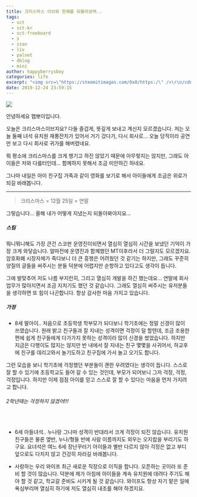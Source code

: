 ```yaml
---
title: 크리스마스 이브와 한해를 되돌아보며..
tags:
  - sct
  - sct-kr
  - sct-freeboard
  - s
  - zzan
  - liv
  - palnet
  - dblog
  - mini
author: happyberrysboy
categories: life
excerpt: "<img src=\"https://steemitimages.com/0x0/https:/\" />\r\n/cdn.steemitimages.com/DQmeVyCnkva2SjkjT5mk9XPo2BJzbK7szFE1pDqqAHrSBsC/WHALE_TITLE_COLORED_LOW.jpg)  안녕하세요 햅뽀이입니다.  오늘은 크리스마스이브지요? 다들 즐겁게, 뜻깊게 보내고 계신지 모르겠습니다. 저는 오늘 둘째 녀석 유치원 재롱잔치가 있어서 거기 갔다가, 다시 회사로......"
date: 2019-12-24 23:59:15
---
```


![](https://steemitimages.com/0x0/https://cdn.steemitimages.com/DQmeVyCnkva2SjkjT5mk9XPo2BJzbK7szFE1pDqqAHrSBsC/WHALE_TITLE_COLORED_LOW.jpg)

안녕하세요 햅뽀이입니다.

오늘은 크리스마스이브지요? 다들 즐겁게, 뜻깊게 보내고 계신지 모르겠습니다.
저는 오늘 둘째 녀석 유치원 재롱잔치가 있어서 거기 갔다가, 다시 회사로... 오늘 당직이라 공연만 보고 다시 회사로 귀가를 해버렸네요.

뭐 평소에 크리스마스를 크게 챙기고 하진 않았기 때문에 아무렇지는 않지만, 그래도 아이들은 저와 다를터인데... 함께하지 못해서 조금 미안하긴 하네요.

그나마 내일은 아이 친구집 가족과 같이 영화를 보기로 해서 아이들에게 조금은 위로가 되길 바래봅니다.
___

> 크리스마스 = 12월 25일 = 연말

그렇습니다... 올해 내가 어떻게 지냈는지 되돌아봐야지요...

##### 스팀
뭐니뭐니해도 가장 큰건 스코판 운영진이되면서 열심히 열심히 시간을 보냈던 기억이 가장 크게 와닿습니다. 얼마전에 운영진과 함께했던 MT이후라서 더 그럴지도 모르겠지요. 암호화폐 시장자체가 죽다보니 더 큰 흥행은 어려웠던 것 같기는 하지만, 그래도 꾸준히 양질의 글들을 써주시는 분들 덕분에 어렵지만 순항하고 있다고도 생각이 듭니다.

그에 발맞추어 저도 나름 부지런히, 그리고 열심히 개발을 하긴 했는데요... 연말에 회사업무가 많아지면서 조금 지치기도 했던 것 같습니다.  그래도 열심히 써주시는 유저분들을 생각하면 또 힘이 나곤합니다. 항상 감사한 마음 가지고 있습니다.


##### 가정
- 8세 딸아이..
처음으로 초등학생 학부모가 되다보니 학기초에는 정말 신경이 많이 쓰였습니다. 원래 밝고 친구들과 잘 지내는 성격이면 걱정이 덜 할텐데, 조금 조용한편에 쉽게 친구들에게 다가가지 못하는 성격이라 많이 신경을 썼었습니다.
하지만 지금은 다행이도 많지는 않지만 반 내에서 잘 지내는 친구 몇몇을 사귀어서, 하교후에 친구를 데리고와서 놀기도하고 친구집에 가서 놀고 오기도 합니다.

그런 모습을 보니 학기초에 걱정했던 부분들이 괜한 우려였다는 생각이 듭니다. 스스로 잘 할 수 있기에 초등학교도 들어 갈 수 있는 것인데, 부모가 되어보니 그저 걱정, 걱정, 걱정입니다. 하지만 이제 점점 아이를 믿고 스스로 잘 할 수 있다는 마음을 먼저 가지려고 합니다. 

###### 2학년때는 걱정하지 않겠어!!!
<br>

- 6세 아들녀석..
누나랑 그나마 성격이 반대라서 크게 걱정이 되진 않습니다. 유치원 친구들은 물론 옆반, 누나/형들 반에 사람 이름까지도 외우는 오지랍을 부리기도 하구요.  요녀석은 여느 6세 장난꾸러기 아이들과 별반 다르지 않아 걱정은 없고 부디 앞으로도 다치지 않고 건강히 자라길 바래봅니다.

- 사랑하는 우리 와이프
최근 새로운 직장으로 이직을 합니다. 오픈하는 곳이라 또 준비 할 것이 많습니다. 덕분에 제가 아침에 아이들을 계속 유치원에 데려다 주기도 해야 할 것 같고, 학교갈 준비도 시키게 될 것 같습니다. 와이프도 항상 자기 맡은 일에 욕심부리며 열심히 하기에 저도 열심히 내조를 해야 하겠지요.